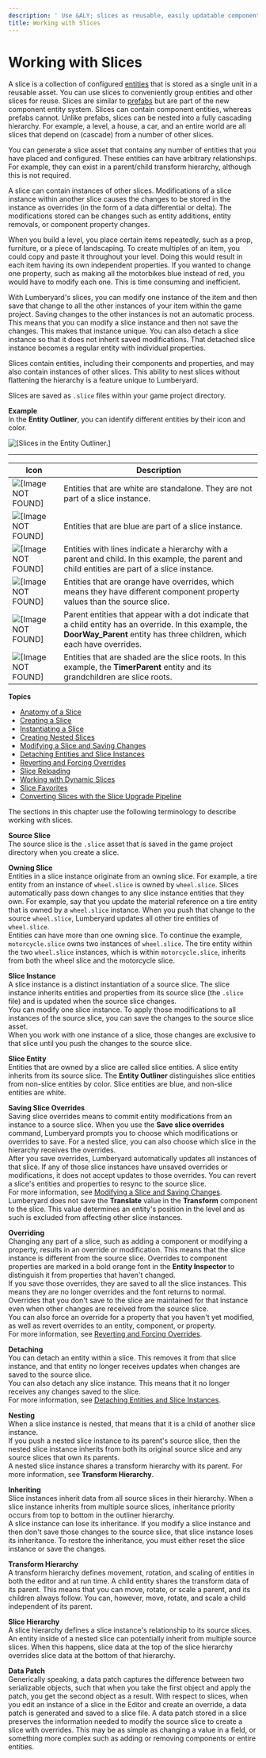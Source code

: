 ```yaml
---
description: ' Use &ALY; slices as reusable, easily updatable component entity templates. '
title: Working with Slices
---
```

# Working with Slices<a name="component-slices"></a>

A slice is a collection of configured [entities](component-intro.md) that is stored as a single unit in a reusable asset\. You can use slices to conveniently group entities and other slices for reuse\. Slices are similar to [prefabs](https://docs.aws.amazon.com/lumberyard/latest/legacyreference/entities-prefabs-intro.html) but are part of the new component entity system\. Slices can contain component entities, whereas prefabs cannot\. Unlike prefabs, slices can be nested into a fully cascading hierarchy\. For example, a level, a house, a car, and an entire world are all slices that depend on \(cascade\) from a number of other slices\.

You can generate a slice asset that contains any number of entities that you have placed and configured\. These entities can have arbitrary relationships\. For example, they can exist in a parent/child transform hierarchy, although this is not required\.

A slice can contain instances of other slices\. Modifications of a slice instance within another slice causes the changes to be stored in the instance as overrides \(in the form of a data differential or delta\)\. The modifications stored can be changes such as entity additions, entity removals, or component property changes\. 

When you build a level, you place certain items repeatedly, such as a prop, furniture, or a piece of landscaping\. To create multiples of an item, you could copy and paste it throughout your level\. Doing this would result in each item having its own independent properties\. If you wanted to change one property, such as making all the motorbikes blue instead of red, you would have to modify each one\. This is time consuming and inefficient\.

With Lumberyard's slices, you can modify one instance of the item and then save that change to all the other instances of your item within the game project\. Saving changes to the other instances is not an automatic process\. This means that you can modify a slice instance and then not save the changes\. This makes that instance unique\. You can also detach a slice instance so that it does not inherit saved modifications\. That detached slice instance becomes a regular entity with individual properties\.

Slices contain entities, including their components and properties, and may also contain instances of other slices\. This ability to nest slices without flattening the hierarchy is a feature unique to Lumberyard\. 

Slices are saved as `.slice` files within your game project directory\.

**Example**  
In the **Entity Outliner**, you can identify different entities by their icon and color\.  

![\[Slices in the Entity Outliner.\]](/images/userguide/shared-working_with_slices.png)<a name="identify-slices"></a>


****  

| Icon | Description | 
| --- | --- | 
|  ![\[Image NOT FOUND\]](/images/userguide/component/entity-outliner-standalone-entity.png)  |  Entities that are white are standalone\. They are not part of a slice instance\.  | 
|  ![\[Image NOT FOUND\]](/images/userguide/component/entity-outliner-source-slice.png)   | Entities that are blue are part of a slice instance\. | 
| ![\[Image NOT FOUND\]](/images/userguide/component/entity-outliner-hierarchy-slices.png)  | Entities with lines indicate a hierarchy with a parent and child\. In this example, the parent and child entities are part of a slice instance\. | 
|  ![\[Image NOT FOUND\]](/images/userguide/component/entity-outliner-override-slice.png)  |  Entities that are orange have overrides, which means they have different component property values than the source slice\.  | 
|  ![\[Image NOT FOUND\]](/images/userguide/component/entity-outliner-dot-parent-slice.png)  | Parent entities that appear with a dot indicate that a child entity has an override\. In this example, the **DoorWay\_Parent** entity has three children, which each have overrides\. | 
|  ![\[Image NOT FOUND\]](/images/userguide/component/entity-outliner-source-slices-hierarchy.png)  |  Entities that are shaded are the slice roots\. In this example, the **TimerParent** entity and its grandchildren are slice roots\.  | 

**Topics**
+ [Anatomy of a Slice](dynamic-slices-overview-anatomy.md)
+ [Creating a Slice](component-slices-creating.md)
+ [Instantiating a Slice](component-instantiating-slice.md)
+ [Creating Nested Slices](component-inheriting-slice.md)
+ [Modifying a Slice and Saving Changes](component-slice-push-changes.md)
+ [Detaching Entities and Slice Instances](component-slice-detaching.md)
+ [Reverting and Forcing Overrides](component-slice-override.md)
+ [Slice Reloading](component-slice-reloading.md)
+ [Working with Dynamic Slices](dynamic-slices-what-is.md)
+ [Slice Favorites](component-slice-favorites.md)
+ [Converting Slices with the Slice Upgrade Pipeline](component-slice-upgrade-process.md)

The sections in this chapter use the following terminology to describe working with slices\.

**Source Slice**  
The source slice is the `.slice` asset that is saved in the game project directory when you create a slice\.

**Owning Slice**  
Entities in a slice instance originate from an owning slice\. For example, a tire entity from an instance of `wheel.slice` is owned by `wheel.slice`\. Slices automatically pass down changes to any slice instance entities that they own\. For example, say that you update the material reference on a tire entity that is owned by a `wheel.slice` instance\. When you push that change to the source `wheel.slice`, Lumberyard updates all other tire entities of `wheel.slice`\.  
Entities can have more than one owning slice\. To continue the example, `motorcycle.slice` owns two instances of `wheel.slice`\. The tire entity within the two `wheel.slice` instances, which is within `motorcycle.slice`, inherits from both the wheel slice and the motorcycle slice\.

**Slice Instance**  
A slice instance is a distinct instantiation of a source slice\. The slice instance inherits entities and properties from its source slice \(the `.slice` file\) and is updated when the source slice changes\.  
You can modify one slice instance\. To apply those modifications to all instances of the source slice, you can save the changes to the source slice asset\.  
When you work with one instance of a slice, those changes are exclusive to that slice until you push the changes to the source slice\.

**Slice Entity**  
Entities that are owned by a slice are called slice entities\. A slice entity inherits from its source slice\. The **Entity Outliner** distinguishes slice entities from non\-slice entities by color\. Slice entities are blue, and non\-slice entities are white\.

**Saving Slice Overrides**  
Saving slice overrides means to commit entity modifications from an instance to a source slice\. When you use the **Save slice overrides** command, Lumberyard prompts you to choose which modifications or overrides to save\. For a nested slice, you can also choose which slice in the hierarchy receives the overrides\.  
After you save overrides, Lumberyard automatically updates all instances of that slice\. If any of those slice instances have unsaved overrides or modifications, it does not accept updates to those overrides\. You can revert a slice's entities and properties to resync to the source slice\.   
For more information, see [Modifying a Slice and Saving Changes](component-slice-push-changes.md)\.  
Lumberyard does not save the **Translate** value in the **Transform** component to the slice\. This value determines an entity's position in the level and as such is excluded from affecting other slice instances\.

**Overriding**  
Changing any part of a slice, such as adding a component or modifying a property, results in an override or modification\. This means that the slice instance is different from the source slice\. Overrides to component properties are marked in a bold orange font in the **Entity Inspector** to distinguish it from properties that haven't changed\.  
If you save those overrides, they are saved to all the slice instances\. This means they are no longer overrides and the font returns to normal\. Overrides that you don't save to the slice are maintained for that instance even when other changes are received from the source slice\.  
You can also force an override for a property that you haven't yet modified, as well as revert overrides to an entity, component, or property\.   
For more information, see [Reverting and Forcing Overrides](component-slice-override.md)\.

**Detaching**  
You can detach an entity within a slice\. This removes it from that slice instance, and that entity no longer receives updates when changes are saved to the source slice\.  
You can also detach any slice instance\. This means that it no longer receives any changes saved to the slice\.  
For more information, see [Detaching Entities and Slice Instances](component-slice-detaching.md)\. 

**Nesting**  
When a slice instance is nested, that means that it is a child of another slice instance\.  
If you push a nested slice instance to its parent's source slice, then the nested slice instance inherits from both its original source slice and any source slices that own its parents\.  
A nested slice instance shares a transform hierarchy with its parent\. For more information, see **Transform Hierarchy**\.

**Inheriting**  
Slice instances inherit data from all source slices in their hierarchy\. When a slice instance inherits from multiple source slices, inheritance priority occurs from top to bottom in the outliner hierarchy\.  
A slice instance can lose its inheritance\. If you modify a slice instance and then don't save those changes to the source slice, that slice instance loses its inheritance\. To restore the inheritance, you must either reset the slice instance or save the changes\.

**Transform Hierarchy**  
A transform hierarchy defines movement, rotation, and scaling of entities in both the editor and at run time\. A child entity shares the transform data of its parent\. This means that you can move, rotate, or scale a parent, and its children always follow\. You can, however, move, rotate, and scale a child independent of its parent\.

**Slice Hierarchy**  
A slice hierarchy defines a slice instance's relationship to its source slices\. An entity inside of a nested slice can potentially inherit from multiple source slices\. When this happens, slice data at the top of the slice hierarchy overrides slice data at the bottom of that hierarchy\.

**Data Patch**  
Generically speaking, a data patch captures the difference between two serializable objects, such that when you take the first object and apply the patch, you get the second object as a result\. With respect to slices, when you edit an instance of a slice in the Editor and create an override, a data patch is generated and saved to a slice file\. A data patch stored in a slice preserves the information needed to modify the source slice to create a slice with overrides\. This may be as simple as changing a value in a field, or something more complex such as adding or removing components or entire entities\.
